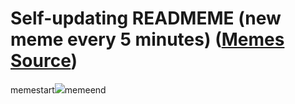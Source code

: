 # Self-updating READMEME (new meme every 5 minutes) ([Memes Source](https://bramses.notion.site/a49c1e962b7646879176ac3b327b6533?v=4d1eda54b170483cb03a40f257231764))

memestart![](https://www.notion.so/image/https%3A%2F%2Fs3-us-west-2.amazonaws.com%2Fsecure.notion-static.com%2Fb620e66c-2e31-44fd-872e-3db2efc66aee%2F1982C363-0678-46CF-B1A0-C3365049D9D2.jpeg?table=block&id=7bb01c19-7612-45ab-9607-0cbb850cbf1e&cache=v2)memeend

